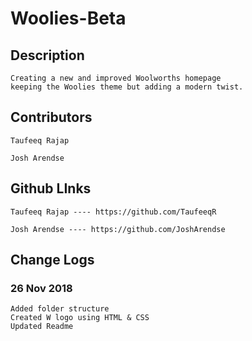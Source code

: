 # Woolies-Beta

## Description

```
Creating a new and improved Woolworths homepage 
keeping the Woolies theme but adding a modern twist. 
```

## Contributors

```
Taufeeq Rajap

Josh Arendse
```

## Github LInks

```
Taufeeq Rajap ---- https://github.com/TaufeeqR

Josh Arendse ---- https://github.com/JoshArendse
```

## Change Logs

### 26 Nov 2018
```
Added folder structure
Created W logo using HTML & CSS
Updated Readme
```